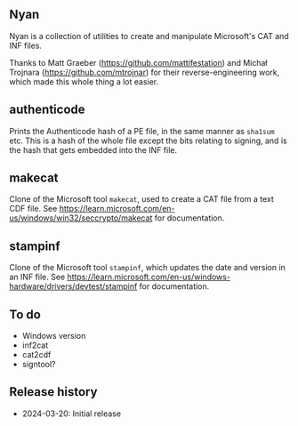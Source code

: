 Nyan
----

Nyan is a collection of utilities to create and manipulate Microsoft's CAT and
INF files.

Thanks to Matt Graeber (https://github.com/mattifestation) and Michał
Trojnara (https://github.com/mtrojnar) for their reverse-engineering work, which
made this whole thing a lot easier.

## authenticode

Prints the Authenticode hash of a PE file, in the same manner as `sha1sum` etc.
This is a hash of the whole file except the bits relating to signing, and is the
hash that gets embedded into the INF file.

## makecat

Clone of the Microsoft tool `makecat`, used to create a CAT file from a text
CDF file. See https://learn.microsoft.com/en-us/windows/win32/seccrypto/makecat
for documentation.

## stampinf

Clone of the Microsoft tool `stampinf`, which updates the date and version in
an INF file. See https://learn.microsoft.com/en-us/windows-hardware/drivers/devtest/stampinf
for documentation.

## To do

* Windows version
* inf2cat
* cat2cdf
* signtool?

## Release history
* 2024-03-20: Initial release
